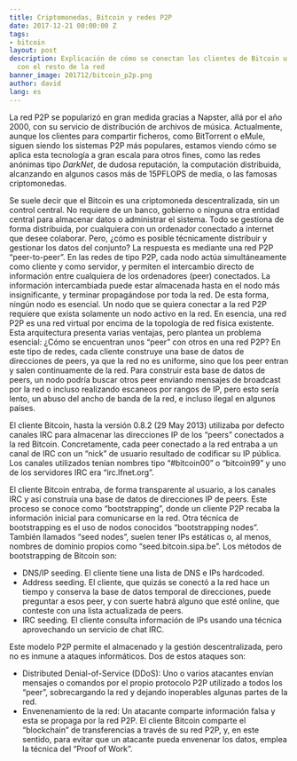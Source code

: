 ```yaml
---
title: Criptomonedas, Bitcoin y redes P2P
date: 2017-12-21 00:00:00 Z
tags:
- bitcoin
layout: post
description: Explicación de cómo se conectan los clientes de Bitcoin u otras criptomonedas
  con el resto de la red
banner_image: 201712/bitcoin_p2p.png
author: david
lang: es
---
```


La red P2P se popularizó en gran medida gracias a Napster, allá por el año 2000, con su servicio de distribución de archivos de música. Actualmente, aunque los clientes para compartir ficheros, como BitTorrent o eMule, siguen siendo los sistemas P2P más populares, estamos viendo cómo se aplica esta tecnología a gran escala para otros fines, como las redes anónimas tipo *DarkNet*, de dudosa reputación, la computación distribuida, alcanzando en algunos casos más de 15PFLOPS de media, o las famosas criptomonedas.

<!--more-->

Se suele decir que el Bitcoin es una criptomoneda descentralizada, sin un control central. No requiere de un banco, gobierno o ninguna otra entidad central para almacenar datos o administrar el sistema. Todo se gestiona de forma distribuida, por cualquiera con un ordenador conectado a internet que desee colaborar. 
Pero, ¿cómo es posible técnicamente distribuir y gestionar los datos del conjunto? La respuesta es mediante una red P2P “peer-to-peer”.
En las redes de tipo P2P, cada nodo actúa simultáneamente como cliente y como servidor, y permiten el intercambio directo de información entre cualquiera de los ordenadores (peer) conectados. La información intercambiada puede estar almacenada hasta en el nodo más insignificante, y terminar propagándose por toda la red. De esta forma, ningún nodo es esencial. Un nodo que se quiera conectar a la red P2P requiere que exista solamente un nodo activo en la red. En esencia, una red P2P es una red virtual por encima de la topología de red física existente.
Esta arquitectura presenta varias ventajas, pero plantea un problema esencial: ¿Cómo se encuentran unos “peer” con otros en una red P2P?
En este tipo de redes, cada cliente construye una base de datos de direcciones de peers, ya que la red no es uniforme, sino que los peer entran y salen continuamente de la red. Para construir esta base de datos de peers, un nodo podría buscar otros peer enviando mensajes de broadcast por la red o incluso realizando escaneos por rangos de IP, pero esto sería lento, un abuso del ancho de banda de la red, e incluso ilegal en algunos países.
 
El cliente Bitcoin, hasta la versión 0.8.2 (29 May 2013) utilizaba por defecto canales IRC para almacenar las direcciones IP de los “peers” conectados a la red Bitcoin. Concretamente, cada peer conectado a la red entraba a un canal de IRC con un “nick” de usuario resultado de codificar su IP pública. Los canales utilizados tenían nombres tipo “#bitcoin00” o “bitcoin99” y uno de los servidores IRC era “irc.lfnet.org”.

El cliente Bitcoin entraba, de forma transparente al usuario, a los canales IRC y así construía una base de datos de direcciones IP de peers. Este proceso se conoce como “bootstrapping”, donde un cliente P2P recaba la información inicial para comunicarse en la red. Otra técnica de bootstrapping es el uso de nodos conocidos “bootstrapping nodes”. También llamados “seed nodes”, suelen tener IPs estáticas o, al menos, nombres de dominio propios como “seed.bitcoin.sipa.be”.
Los métodos de bootstrapping de Bitcoin son:
*	DNS/IP seeding. El cliente tiene una lista de DNS e IPs hardcoded.
*	Address seeding. El cliente, que quizás se conectó a la red hace un tiempo y conserva la base de datos temporal de direcciones, puede preguntar a esos peer, y con suerte habrá alguno que esté online, que conteste con una lista actualizada de peers.
*	IRC seeding. El cliente consulta información de IPs usando una técnica aprovechando un servicio de chat IRC.

Este modelo P2P permite el almacenado y la gestión descentralizada, pero no es inmune a ataques informáticos. Dos de estos ataques son:
*	Distributed Denial-of-Service (DDoS): Uno o varios atacantes envían mensajes o comandos por el propio protocolo P2P utilizado a todos los “peer”, sobrecargando la red y dejando inoperables algunas partes de la red.
*	Envenenamiento de la red: Un atacante comparte información falsa y esta se propaga por la red P2P.
El cliente Bitcoin comparte el “blockchain” de transferencias a través de su red P2P, y, en este sentido, para evitar que un atacante pueda envenenar los datos, emplea la técnica del “Proof of Work”.



